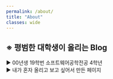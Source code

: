 ```yaml
---
permalink: /about/
title: "About"
classes: wide
---
```


## **※ 평범한 대학생이 올리는 Blog**    
▶ 00년생 19학번 소프트웨어공학전공 4학년    
▶ 내가 혼자 올리고 보고 싶어서 만든 페이지   
